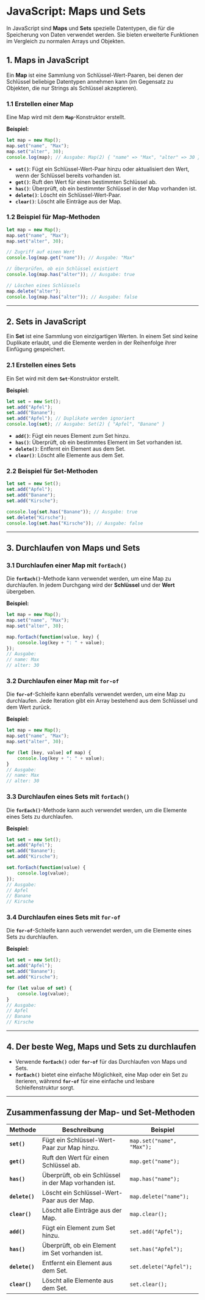 
# JavaScript: Maps und Sets

In JavaScript sind **Maps** und **Sets** spezielle Datentypen, die für die Speicherung von Daten verwendet werden. Sie bieten erweiterte Funktionen im Vergleich zu normalen Arrays und Objekten.

## **1. Maps in JavaScript**

Ein **Map** ist eine Sammlung von Schlüssel-Wert-Paaren, bei denen der Schlüssel beliebige Datentypen annehmen kann (im Gegensatz zu Objekten, die nur Strings als Schlüssel akzeptieren).

### **1.1 Erstellen einer Map**

Eine Map wird mit dem **`Map`**-Konstruktor erstellt.

**Beispiel:**
```javascript
let map = new Map();
map.set("name", "Max");
map.set("alter", 30);
console.log(map); // Ausgabe: Map(2) { "name" => "Max", "alter" => 30 }
```

- **`set()`**: Fügt ein Schlüssel-Wert-Paar hinzu oder aktualisiert den Wert, wenn der Schlüssel bereits vorhanden ist.
- **`get()`**: Ruft den Wert für einen bestimmten Schlüssel ab.
- **`has()`**: Überprüft, ob ein bestimmter Schlüssel in der Map vorhanden ist.
- **`delete()`**: Löscht ein Schlüssel-Wert-Paar.
- **`clear()`**: Löscht alle Einträge aus der Map.

### **1.2 Beispiel für Map-Methoden**

```javascript
let map = new Map();
map.set("name", "Max");
map.set("alter", 30);

// Zugriff auf einen Wert
console.log(map.get("name")); // Ausgabe: "Max"

// Überprüfen, ob ein Schlüssel existiert
console.log(map.has("alter")); // Ausgabe: true

// Löschen eines Schlüssels
map.delete("alter");
console.log(map.has("alter")); // Ausgabe: false
```

---

## **2. Sets in JavaScript**

Ein **Set** ist eine Sammlung von einzigartigen Werten. In einem Set sind keine Duplikate erlaubt, und die Elemente werden in der Reihenfolge ihrer Einfügung gespeichert.

### **2.1 Erstellen eines Sets**

Ein Set wird mit dem **`Set`**-Konstruktor erstellt.

**Beispiel:**
```javascript
let set = new Set();
set.add("Apfel");
set.add("Banane");
set.add("Apfel"); // Duplikate werden ignoriert
console.log(set); // Ausgabe: Set(2) { "Apfel", "Banane" }
```

- **`add()`**: Fügt ein neues Element zum Set hinzu.
- **`has()`**: Überprüft, ob ein bestimmtes Element im Set vorhanden ist.
- **`delete()`**: Entfernt ein Element aus dem Set.
- **`clear()`**: Löscht alle Elemente aus dem Set.

### **2.2 Beispiel für Set-Methoden**

```javascript
let set = new Set();
set.add("Apfel");
set.add("Banane");
set.add("Kirsche");

console.log(set.has("Banane")); // Ausgabe: true
set.delete("Kirsche");
console.log(set.has("Kirsche")); // Ausgabe: false
```

---

## **3. Durchlaufen von Maps und Sets**

### **3.1 Durchlaufen einer Map mit `forEach()`**

Die **`forEach()`**-Methode kann verwendet werden, um eine Map zu durchlaufen. In jedem Durchgang wird der **Schlüssel** und der **Wert** übergeben.

**Beispiel:**
```javascript
let map = new Map();
map.set("name", "Max");
map.set("alter", 30);

map.forEach(function(value, key) {
    console.log(key + ": " + value);
});
// Ausgabe:
// name: Max
// alter: 30
```

### **3.2 Durchlaufen einer Map mit `for-of`**

Die **`for-of`**-Schleife kann ebenfalls verwendet werden, um eine Map zu durchlaufen. Jede Iteration gibt ein Array bestehend aus dem Schlüssel und dem Wert zurück.

**Beispiel:**
```javascript
let map = new Map();
map.set("name", "Max");
map.set("alter", 30);

for (let [key, value] of map) {
    console.log(key + ": " + value);
}
// Ausgabe:
// name: Max
// alter: 30
```

### **3.3 Durchlaufen eines Sets mit `forEach()`**

Die **`forEach()`**-Methode kann auch verwendet werden, um die Elemente eines Sets zu durchlaufen.

**Beispiel:**
```javascript
let set = new Set();
set.add("Apfel");
set.add("Banane");
set.add("Kirsche");

set.forEach(function(value) {
    console.log(value);
});
// Ausgabe:
// Apfel
// Banane
// Kirsche
```

### **3.4 Durchlaufen eines Sets mit `for-of`**

Die **`for-of`**-Schleife kann auch verwendet werden, um die Elemente eines Sets zu durchlaufen.

**Beispiel:**
```javascript
let set = new Set();
set.add("Apfel");
set.add("Banane");
set.add("Kirsche");

for (let value of set) {
    console.log(value);
}
// Ausgabe:
// Apfel
// Banane
// Kirsche
```

---

## **4. Der beste Weg, Maps und Sets zu durchlaufen**

- Verwende **`forEach()`** oder **`for-of`** für das Durchlaufen von Maps und Sets.
- **`forEach()`** bietet eine einfache Möglichkeit, eine Map oder ein Set zu iterieren, während **`for-of`** für eine einfache und lesbare Schleifenstruktur sorgt.

---

## **Zusammenfassung der Map- und Set-Methoden**

| **Methode**          | **Beschreibung**                                             | **Beispiel**                              |
|----------------------|-------------------------------------------------------------|-------------------------------------------|
| **`set()`**           | Fügt ein Schlüssel-Wert-Paar zur Map hinzu.                 | `map.set("name", "Max");`                 |
| **`get()`**           | Ruft den Wert für einen Schlüssel ab.                       | `map.get("name");`                        |
| **`has()`**           | Überprüft, ob ein Schlüssel in der Map vorhanden ist.       | `map.has("name");`                        |
| **`delete()`**        | Löscht ein Schlüssel-Wert-Paar aus der Map.                 | `map.delete("name");`                     |
| **`clear()`**         | Löscht alle Einträge aus der Map.                           | `map.clear();`                            |
| **`add()`**           | Fügt ein Element zum Set hinzu.                             | `set.add("Apfel");`                       |
| **`has()`**           | Überprüft, ob ein Element im Set vorhanden ist.             | `set.has("Apfel");`                       |
| **`delete()`**        | Entfernt ein Element aus dem Set.                           | `set.delete("Apfel");`                    |
| **`clear()`**         | Löscht alle Elemente aus dem Set.                           | `set.clear();`                            |

